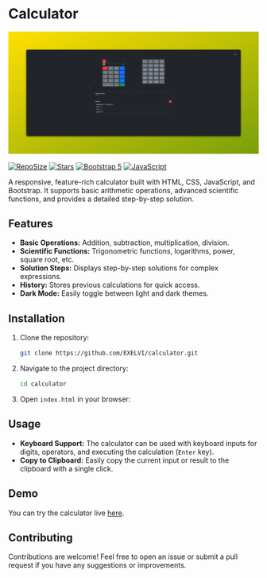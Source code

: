 # Calculator

[![Screenshot](./0914668e-4793-4fb2-a719-d9192a42c36f.png)](https://exelvi.github.io/calculator/)

[![RepoSize](https://img.shields.io/github/repo-size/EXELVI/calculator.svg)](https://github.com/EXELVI/calculator)
[![Stars](https://img.shields.io/github/stars/EXELVI/calculator.svg)](https://github.com/EXELVI/calculator)
[![Bootstrap 5](https://img.shields.io/badge/Bootstrap-5.3.3-blue.svg)](https://getbootstrap.com/)
[![JavaScript](https://img.shields.io/badge/JavaScript-ES6+-brightgreen.svg)](https://developer.mozilla.org/en-US/docs/Web/JavaScript)

A responsive, feature-rich calculator built with HTML, CSS, JavaScript, and Bootstrap. It supports basic arithmetic operations, advanced scientific functions, and provides a detailed step-by-step solution.

## Features

- **Basic Operations:** Addition, subtraction, multiplication, division.
- **Scientific Functions:** Trigonometric functions, logarithms, power, square root, etc.
- **Solution Steps:** Displays step-by-step solutions for complex expressions.
- **History:** Stores previous calculations for quick access.
- **Dark Mode:** Easily toggle between light and dark themes.

## Installation

1. Clone the repository:
    ```bash
    git clone https://github.com/EXELVI/calculator.git
    ```
2. Navigate to the project directory:
    ```bash
    cd calculator
    ```
3. Open `index.html` in your browser:

## Usage

- **Keyboard Support:** The calculator can be used with keyboard inputs for digits, operators, and executing the calculation (`Enter` key).
- **Copy to Clipboard:** Easily copy the current input or result to the clipboard with a single click.

## Demo

You can try the calculator live [here](https://exelvi.github.io/calculator/).

## Contributing

Contributions are welcome! Feel free to open an issue or submit a pull request if you have any suggestions or improvements.
